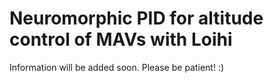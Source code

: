 # Neuromorphic PID for altitude control of MAVs with Loihi

Information will be added soon. Please be patient! :) 
